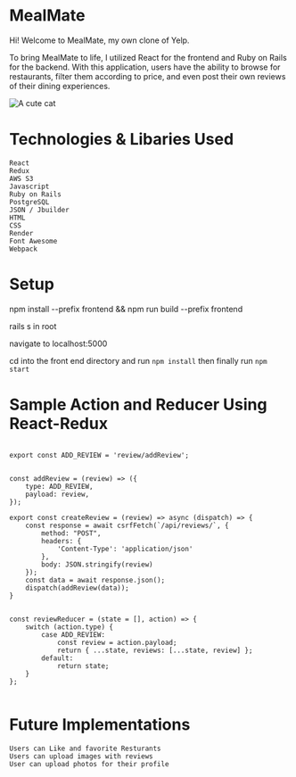 # MealMate

Hi! Welcome to MealMate, my own clone of Yelp.

To bring MealMate to life, I utilized React for the frontend and Ruby on Rails for the backend. With this application, users have the ability to browse for restaurants, filter them according to price, and even post their own reviews of their dining experiences.

![A cute cat](https://meal-mate-seeds.s3.amazonaws.com/Github+Readme+Assets/simplescreenrecorder-2023-02-28_10.47.25.gif)


# Technologies & Libaries Used

    React
    Redux
    AWS S3
    Javascript
    Ruby on Rails
    PostgreSQL
    JSON / Jbuilder
    HTML
    CSS
    Render
    Font Awesome
    Webpack
    
    
# Setup

npm install --prefix frontend && npm run build --prefix frontend

rails s in root

navigate to localhost:5000

cd into the front end directory and run ```npm install```
then finally run ```npm start```

# Sample Action and Reducer Using React-Redux

```import csrfFetch from "./csrf.js";

export const ADD_REVIEW = 'review/addReview';


const addReview = (review) => ({
    type: ADD_REVIEW,
    payload: review,
});

export const createReview = (review) => async (dispatch) => {
    const response = await csrfFetch(`/api/reviews/`, {
        method: "POST",
        headers: {
            'Content-Type': 'application/json'
        },
        body: JSON.stringify(review)
    });
    const data = await response.json();
    dispatch(addReview(data));
}


const reviewReducer = (state = [], action) => {
    switch (action.type) {
        case ADD_REVIEW:
            const review = action.payload;
            return { ...state, reviews: [...state, review] };
        default:
            return state;
    }
};


```


# Future Implementations 
    Users can Like and favorite Resturants
    Users can upload images with reviews
    User can upload photos for their profile
